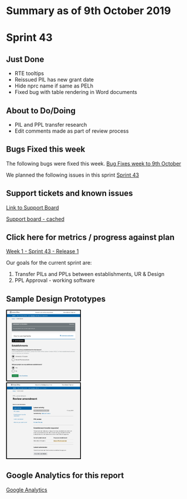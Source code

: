 # Summary as of 9th October 2019 

# Sprint 43

## Just Done
* RTE tooltips
* Reissued PIL has new grant date
* Hide nprc name if same as PELh
* Fixed bug with table rendering in Word documents

## About to Do/Doing
* PIL and PPL transfer research
* Edit comments made as part of review process

## Bugs Fixed this week
The following bugs were fixed this week.
[Bug Fixes week to 9th October](graphs/bugs09102019.jpg)

We planned the following issues in this sprint 
[Sprint 43](graphs/sprint09102019.png)

## Support tickets and known issues
[Link to Support Board](https://jira.digital.homeoffice.gov.uk/secure/RapidBoard.jspa?rapidView=331&selectedIssue=ALS-47)

[Support board - cached](graphs/supportBoard09102019.jpg)

## Click here for metrics / progress against plan
[Week 1 - Sprint 43 - Release 1](graphs/progress09102019.png)

Our goals for the current sprint are:
1. Transfer PILs and PPLs between establishments, UR & Design 
2. PPL Approval - working software

## Sample Design Prototypes
<a href="graphs/proto1_09102019.png"><img src="graphs/proto1_09102019.png" alt="HTML5 Icon" width="200" style="border:2px solid black"></a>
<br>
<a href="graphs/proto2_09102019.png"><img src="graphs/proto2_09102019.png" alt="HTML5 Icon" width="200" style="border:2px solid black"></a>
<br>


## Google Analytics for this report
[Google Analytics](graphs/GA09102019.jpg)

